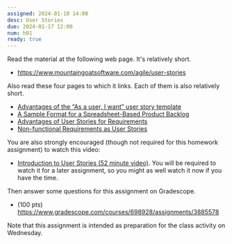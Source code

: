 ```yaml
---
assigned: 2024-01-10 14:00
desc: User Stories
due: 2024-01-17 12:00
num: h01
ready: true
---
```


Read the material at the following web page. It's relatively short.
* <https://www.mountaingoatsoftware.com/agile/user-stories>

Also read these four pages to which it links.  Each of them is also relatively short.

* [Advantages of the “As a user, I want” user story template](https://www.mountaingoatsoftware.com/blog/advantages-of-the-as-a-user-i-want-user-story-template)
* [A Sample Format for a Spreadsheet-Based Product Backlog](https://www.mountaingoatsoftware.com/blog/a-sample-format-for-a-spreadsheet-based-product-backlog)
* [Advantages of User Stories for Requirements](https://www.mountaingoatsoftware.com/articles/advantages-of-user-stories-for-requirements)
* [Non-functional Requirements as User Stories](https://www.mountaingoatsoftware.com/blog/non-functional-requirements-as-user-stories)

You are also strongly encouraged (though not required for this homework assignment) to watch this video:
* [Introduction to User Stories (52 minute video)](https://www.mountaingoatsoftware.com/presentations/introduction-to-user-stories).   You will be required to watch it for a later assignment, so you might as well watch it now if you have the time.

Then answer some questions for this assignment on Gradescope.

* (100 pts) <https://www.gradescope.com/courses/698928/assignments/3885578>

Note that this assignment is intended as preparation for the class
activity on Wednesday.




